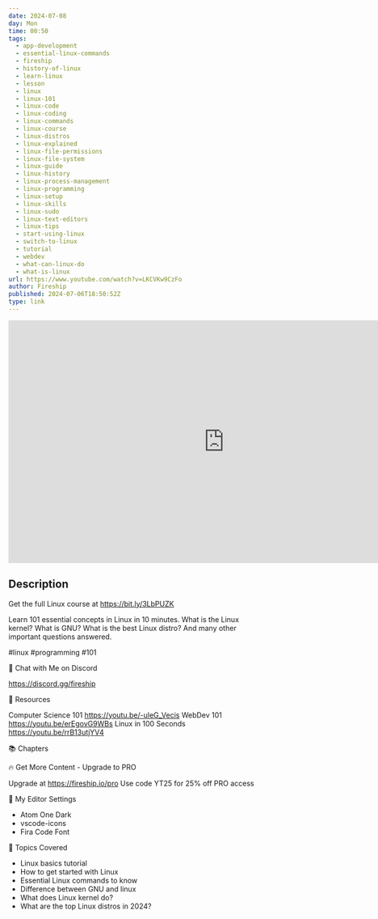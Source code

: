 ```yaml
---
date: 2024-07-08
day: Mon
time: 00:50
tags:
  - app-development
  - essential-linux-commands
  - fireship
  - history-of-linux
  - learn-linux
  - lesson
  - linux
  - linux-101
  - linux-code
  - linux-coding
  - linux-commands
  - linux-course
  - linux-distros
  - linux-explained
  - linux-file-permissions
  - linux-file-system
  - linux-guide
  - linux-history
  - linux-process-management
  - linux-programming
  - linux-setup
  - linux-skills
  - linux-sudo
  - linux-text-editors
  - linux-tips
  - start-using-linux
  - switch-to-linux
  - tutorial
  - webdev
  - what-can-linux-do
  - what-is-linux
url: https://www.youtube.com/watch?v=LKCVKw9CzFo
author: Fireship
published: 2024-07-06T18:50:52Z
type: link
---
```


<iframe width="854" height="480" src="https://www.youtube.com/embed/LKCVKw9CzFo" frameborder="0" allowfullscreen></iframe>

## Description
Get the full Linux course at https://bit.ly/3LbPUZK

Learn 101 essential concepts in Linux in 10 minutes. What is the Linux kernel? What is GNU? What is the best Linux distro? And many other important questions answered.  

#linux #programming #101 

💬 Chat with Me on Discord

https://discord.gg/fireship

🔗 Resources

Computer Science 101 https://youtu.be/-uleG_Vecis
WebDev 101 https://youtu.be/erEgovG9WBs
Linux in 100 Seconds  https://youtu.be/rrB13utjYV4

📚 Chapters

🔥 Get More Content - Upgrade to PRO

Upgrade at https://fireship.io/pro
Use code YT25 for 25% off PRO access 

🎨 My Editor Settings

- Atom One Dark 
- vscode-icons
- Fira Code Font

🔖 Topics Covered

- Linux basics tutorial
- How to get started with Linux
- Essential Linux commands to know
- Difference between GNU and linux
- What does Linux kernel do?
- What are the top Linux distros in 2024?
